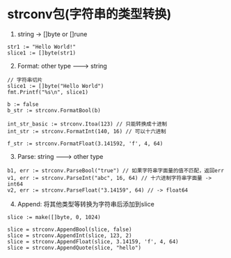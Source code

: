 # strconv包(字符串的类型转换)
1. string -> []byte or []rune
```
str1 := "Hello World!"
slice1 := []byte(str1)
```

2. Format: other type ---> string
```
// 字符串切片
slice1 := []byte("Hello World")
fmt.Printf("%s\n", slice1)

b := false
b_str := strconv.FormatBool(b)

int_str_basic := strconv.Itoa(123) // 只能转换成十进制
int_str := strconv.FormatInt(140, 16) // 可以十六进制

f_str := strconv.FormatFloat(3.141592, 'f', 4, 64)
```

3. Parse: string ---> other type
```
b1, err := strconv.ParseBool("true") // 如果字符串字面量的值不匹配，返回err
v1, err := strconv.ParseInt("abc", 16, 64) // 十六进制字符串字面量 -> int64
v2, err := strconv.ParseFloat("3.14159", 64) // -> float64
```

4. Append: 将其他类型等转换为字符串后添加到slice
```
slice := make([]byte, 0, 1024)

slice = strconv.AppendBool(slice, false)
slice = strconv.AppendInt(slice, 123, 2)
slice = strconv.AppendFloat(slice, 3.14159, 'f', 4, 64)
slice = strconv.AppendQuote(slice, "hello")
```